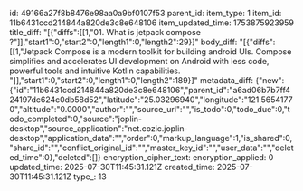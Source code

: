 id: 49166a27f8b8476e98aa0a9bf0107f53
parent_id: 
item_type: 1
item_id: 11b6431ccd214844a820de3c8e648106
item_updated_time: 1753875923959
title_diff: "[{\"diffs\":[[1,\"01. What is jetpack compose ?\"]],\"start1\":0,\"start2\":0,\"length1\":0,\"length2\":29}]"
body_diff: "[{\"diffs\":[[1,\"Jetpack Compose is a modern toolkit for building android UIs. Compose simplifies and accelerates UI development on Android with less code, powerful tools and intuitive Kotlin capabilities. \"]],\"start1\":0,\"start2\":0,\"length1\":0,\"length2\":189}]"
metadata_diff: {"new":{"id":"11b6431ccd214844a820de3c8e648106","parent_id":"a6ad06b7b7ff424197dc624c0db58d52","latitude":"25.03296940","longitude":"121.56541770","altitude":"0.0000","author":"","source_url":"","is_todo":0,"todo_due":0,"todo_completed":0,"source":"joplin-desktop","source_application":"net.cozic.joplin-desktop","application_data":"","order":0,"markup_language":1,"is_shared":0,"share_id":"","conflict_original_id":"","master_key_id":"","user_data":"","deleted_time":0},"deleted":[]}
encryption_cipher_text: 
encryption_applied: 0
updated_time: 2025-07-30T11:45:31.121Z
created_time: 2025-07-30T11:45:31.121Z
type_: 13